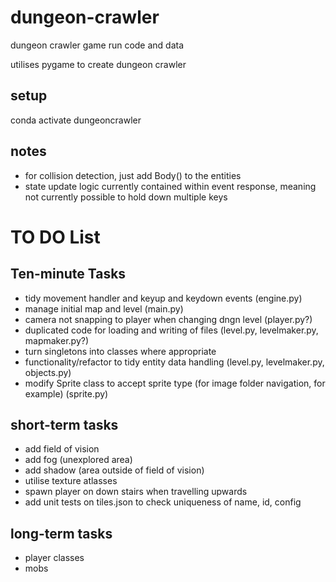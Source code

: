 # dungeon-crawler
dungeon crawler game run code and data

utilises pygame to create dungeon crawler

## setup

conda activate dungeoncrawler

## notes

- for collision detection, just add Body() to the entities
- state update logic currently contained within event response, meaning not currently possible to hold down multiple keys


# TO DO List

## Ten-minute Tasks
- tidy movement handler and keyup and keydown events (engine.py)
- manage initial map and level (main.py)
- camera not snapping to player when changing dngn level (player.py?)
- duplicated code for loading and writing of files (level.py, levelmaker.py, mapmaker.py?)
- turn singletons into classes where appropriate
- functionality/refactor to tidy entity data handling (level.py, levelmaker.py, objects.py)
- modify Sprite class to accept sprite type (for image folder navigation, for example) (sprite.py)

## short-term tasks
- add field of vision
- add fog (unexplored area)
- add shadow (area outside of field of vision)
- utilise texture atlasses
- spawn player on down stairs when travelling upwards
- add unit tests on tiles.json to check uniqueness of name, id, config

## long-term tasks
- player classes
- mobs
